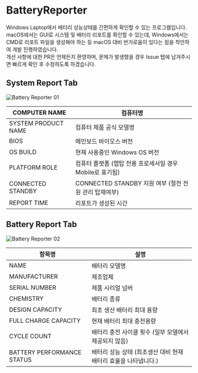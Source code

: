 # BatteryReporter
 Windows Laptop에서 배터리 성능상태를 간편하게 확인할 수 있는 프로그램입니다.
 macOS에서는 GUI로 시스템 및 배터리 리포트를 확인할 수 있는데, Windows에서는 CMD로 리포트 파일을 생성해야 하는 등 macOS 대비 번거로움이 있다는 점을 착안하여 개발 진행하였습니다.  
 개선 사항에 대한 PR은 언제든지 환영하며, 문제가 발생했을 경우 Issue 탭에 남겨주시면 빠르게 확인 후 수정하도록 하겠습니다.  

## System Report Tab
 ![Battery Reporter 01](https://github.com/0x000613/BatteryReporter/assets/77450463/2236e1e7-2c32-449f-bd3e-0ab807ca955f)
 
 | COMPUTER NAME       | 컴퓨터명                                    |   
 |---------------------|-----------------------------------------|
 | SYSTEM PRODUCT NAME | 컴퓨터 제품 공식 모델명                           |
 | BIOS                | 메인보드 바이오스 버전                            |
 | OS BUILD            | 현재 사용중인 Windows OS 버전                   |
 | PLATFORM ROLE       | 컴퓨터 플랫폼 (랩탑 전용 프로세서일 경우 Mobile로 표기됨)    |
 | CONNECTED STANDBY   | CONNECTED STANDBY 지원 여부 (절전 전원 관리 탑재여부) |
 | REPORT TIME         | 리포트가 생성된 시간                             |   |

## Battery Report Tab
 ![Battery Reporter 02](https://github.com/0x000613/BatteryReporter/assets/77450463/b8d23f54-1ca7-430b-b4ed-191df132e253)
 
 | 항목명                        | 설명                                    |
 |----------------------------|---------------------------------------|
 | NAME                       | 배터리 모델명                               |
 | MANUFACTURER               | 제조업체                                  |
 | SERIAL NUMBER              | 제품 시리얼 넘버                             |
 | CHEMISTRY                  | 배터리 종류                                |
 | DESIGN CAPACITY            | 최초 생산 배터리 최대 용량                       |
 | FULL CHARGE CAPACITY       | 현재 배터리 최대 충전용량                        |
 | CYCLE COUNT                | 배터리 충전 사이클 횟수 (일부 모델에서 제공되지 않음)       |
 | BATTERY PERFORMANCE STATUS | 배터리 성능 상태 (최초생산 대비 현재 배터리 효율을 나타냅니다.) |
